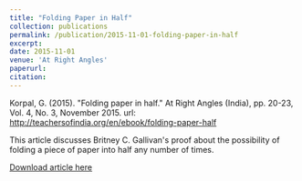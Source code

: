 ```yaml
---
title: "Folding Paper in Half"
collection: publications
permalink: /publication/2015-11-01-folding-paper-in-half
excerpt: 
date: 2015-11-01
venue: 'At Right Angles'
paperurl: 
citation: 
---
```

Korpal, G. (2015). "Folding paper in half." At Right Angles (India), pp. 20-23, Vol. 4, No. 3, November 2015. url: 
<a href="http://teachersofindia.org/en/ebook/folding-paper-half">http://teachersofindia.org/en/ebook/folding-paper-half</a>


This article discusses Britney C. Gallivan's proof about the possibility of folding a piece of paper into half any number of times.

[Download article here](http://gkorpal.github.io/files/folding_paper_in_half.pdf)
